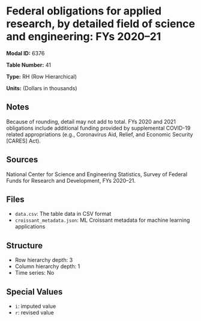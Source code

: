 # Federal obligations for applied research, by detailed field of science and engineering: FYs 2020&#8211;21

**Modal ID:** 6376

**Table Number:** 41

**Type:** RH (Row Hierarchical)

**Units:** (Dollars in thousands)

## Notes

Because of rounding, detail may not add to total. FYs 2020 and 2021 obligations include additional funding provided by supplemental COVID-19 related appropriations (e.g., Coronavirus Aid, Relief, and Economic Security [CARES] Act).

## Sources

National Center for Science and Engineering Statistics, Survey of Federal Funds for Research and Development, FYs 2020–21.

## Files

- `data.csv`: The table data in CSV format
- `croissant_metadata.json`: ML Croissant metadata for machine learning applications

## Structure

- Row hierarchy depth: 3
- Column hierarchy depth: 1
- Time series: No

## Special Values

- `i`: imputed value
- `r`: revised value
